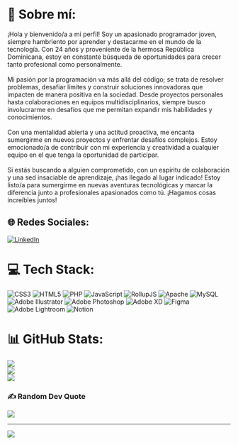 # 💫 Sobre mí:
¡Hola y bienvenido/a a mi perfil! Soy un apasionado programador joven, siempre hambriento por aprender y destacarme en el mundo de la tecnología. Con 24 años y proveniente de la hermosa República Dominicana, estoy en constante búsqueda de oportunidades para crecer tanto profesional como personalmente.<br><br>Mi pasión por la programación va más allá del código; se trata de resolver problemas, desafiar límites y construir soluciones innovadoras que impacten de manera positiva en la sociedad. Desde proyectos personales hasta colaboraciones en equipos multidisciplinarios, siempre busco involucrarme en desafíos que me permitan expandir mis habilidades y conocimientos.<br><br>Con una mentalidad abierta y una actitud proactiva, me encanta sumergirme en nuevos proyectos y enfrentar desafíos complejos. Estoy emocionado/a de contribuir con mi experiencia y creatividad a cualquier equipo en el que tenga la oportunidad de participar.<br><br>Si estás buscando a alguien comprometido, con un espíritu de colaboración y una sed insaciable de aprendizaje, ¡has llegado al lugar indicado! Estoy listo/a para sumergirme en nuevas aventuras tecnológicas y marcar la diferencia junto a profesionales apasionados como tú. ¡Hagamos cosas increíbles juntos!


## 🌐 Redes Sociales:
[![LinkedIn](https://img.shields.io/badge/LinkedIn-%230077B5.svg?logo=linkedin&logoColor=white)](https://linkedin.com/in/juangomez3112) 

# 💻 Tech Stack:
![CSS3](https://img.shields.io/badge/css3-%231572B6.svg?style=for-the-badge&logo=css3&logoColor=white) ![HTML5](https://img.shields.io/badge/html5-%23E34F26.svg?style=for-the-badge&logo=html5&logoColor=white) ![PHP](https://img.shields.io/badge/php-%23777BB4.svg?style=for-the-badge&logo=php&logoColor=white) ![JavaScript](https://img.shields.io/badge/javascript-%23323330.svg?style=for-the-badge&logo=javascript&logoColor=%23F7DF1E) ![RollupJS](https://img.shields.io/badge/RollupJS-ef3335?style=for-the-badge&logo=rollup.js&logoColor=white) ![Apache](https://img.shields.io/badge/apache-%23D42029.svg?style=for-the-badge&logo=apache&logoColor=white) ![MySQL](https://img.shields.io/badge/mysql-%2300000f.svg?style=for-the-badge&logo=mysql&logoColor=white) ![Adobe Illustrator](https://img.shields.io/badge/adobe%20illustrator-%23FF9A00.svg?style=for-the-badge&logo=adobe%20illustrator&logoColor=white) ![Adobe Photoshop](https://img.shields.io/badge/adobe%20photoshop-%2331A8FF.svg?style=for-the-badge&logo=adobe%20photoshop&logoColor=white) ![Adobe XD](https://img.shields.io/badge/Adobe%20XD-470137?style=for-the-badge&logo=Adobe%20XD&logoColor=#FF61F6) ![Figma](https://img.shields.io/badge/figma-%23F24E1E.svg?style=for-the-badge&logo=figma&logoColor=white) ![Adobe Lightroom](https://img.shields.io/badge/Adobe%20Lightroom-31A8FF.svg?style=for-the-badge&logo=Adobe%20Lightroom&logoColor=white) ![Notion](https://img.shields.io/badge/Notion-%23000000.svg?style=for-the-badge&logo=notion&logoColor=white)
# 📊 GitHub Stats:
![](https://github-readme-stats.vercel.app/api?username=juangomez3112&theme=prussian&hide_border=true&include_all_commits=true&count_private=false)<br/>
![](https://github-readme-streak-stats.herokuapp.com/?user=juangomez3112&theme=prussian&hide_border=true)<br/>
![](https://github-readme-stats.vercel.app/api/top-langs/?username=juangomez3112&theme=prussian&hide_border=true&include_all_commits=true&count_private=false&layout=compact)

### ✍️ Random Dev Quote
![](https://quotes-github-readme.vercel.app/api?type=horizontal&theme=radical)

---
[![](https://visitcount.itsvg.in/api?id=juangomez3112&icon=0&color=0)](https://visitcount.itsvg.in)

<!-- Proudly created with GPRM ( https://gprm.itsvg.in ) -->
